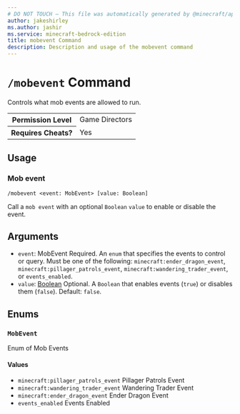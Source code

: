 ```yaml
---
# DO NOT TOUCH — This file was automatically generated by @minecraft/api-docs-generator, to report problems file an issue at https://github.com/Mojang/minecraft-scripting-libraries
author: jakeshirley
ms.author: jashir
ms.service: minecraft-bedrock-edition
title: mobevent Command
description: Description and usage of the mobevent command
---
```

# `/mobevent` Command
Controls what mob events are allowed to run.

<table>
  <tr>
    <th>Permission Level</th>
    <td>Game Directors</td>
  </tr>
  <tr>
    <th>Requires Cheats?</th>
    <td>Yes</td>
  </tr>
</table>

## Usage
### Mob event
`/mobevent <event: MobEvent> [value: Boolean]`

Call a `mob event` with an optional `Boolean` `value` to enable or disable the event.

## Arguments
- `event`: MobEvent
Required. An `enum` that specifies the events to control or query. Must be one of the following: `minecraft:ender_dragon_event`, `minecraft:pillager_patrols_event`, `minecraft:wandering_trader_event`, or `events_enabled`.
- `value`: [Boolean](../enums/Boolean.md)
Optional. A `Boolean` that enables events (`true`) or disables them (`false`).
Default: `false`.

## Enums
### `MobEvent`
Enum of Mob Events

#### Values
- `minecraft:pillager_patrols_event`
Pillager Patrols Event
- `minecraft:wandering_trader_event`
Wandering Trader Event
- `minecraft:ender_dragon_event`
Ender Dragon Event
- `events_enabled`
Events Enabled

